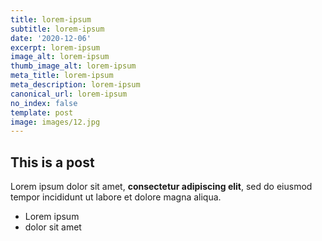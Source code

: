 ```yaml
---
title: lorem-ipsum
subtitle: lorem-ipsum
date: '2020-12-06'
excerpt: lorem-ipsum
image_alt: lorem-ipsum
thumb_image_alt: lorem-ipsum
meta_title: lorem-ipsum
meta_description: lorem-ipsum
canonical_url: lorem-ipsum
no_index: false
template: post
image: images/12.jpg
---
```

## This is a post

Lorem ipsum dolor sit amet, **consectetur adipiscing elit**, sed do eiusmod tempor incididunt ut labore et dolore magna aliqua.

- Lorem ipsum
- dolor sit amet